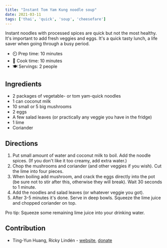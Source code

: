 ```yaml
---
title: "Instant Tom Yam Kung noodle soup"
date: 2021-03-11
tags: ['thai', 'quick', 'soup', 'cheesefare']
---
```


Instant noodles with processed spices are quick but not the most healthy. It's important to add fresh veggies and eggs. It's a quick tasty lunch, a life saver when going through a busy period.

- ⏲️ Prep time: 10 minutes
- 🍳 Cook time: 10 minutes
- 🍽️ Servings: 2 people

## Ingredients

- 2 packages of vegetable- or tom yam-quick noodles
- 1 can coconut milk
- 10 small or 5 big mushrooms
- 2 eggs
- A few salad leaves (or practically any veggie you have in the fridge)
- 1 lime
- Coriander

## Directions

1. Put small amount of water and coconut milk to boil. Add the noodle spices. (If you don't like it too creamy, add extra water.)
2. Chop the mushrooms and coriander (and other veggies if you wish). Cut the lime into four pieces.
3. When boiling add mushroom, and crack the eggs directly into the pot (be sure not to stir after this, otherwise they will break). Wait 30 seconds to 1 minute.
4. Add the noodles and salad leaves (or whatever veggie you got).
5. After 3-5 minutes it's done. Serve in deep bowls. Squeeze the lime juice and chopped coriander on top.

Pro tip: Squeeze some remaining lime juice into your drinking water.

## Contribution

- Ting-Yun Huang, Ricky Lindén - [website](https://rickylinden.com), [donate](https://rickylinden.com/donate.html)
